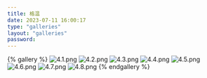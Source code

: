 ```yaml
---
title: 格温
date: 2023-07-11 16:00:17
type: "galleries"
layout: "galleries"
password: 
---
```

{% gallery %}
![4.1.png](https://fastly.jsdelivr.net/gh/ljl2107/imageshack/ai美图/英雄联盟/格温/4.1.png)
![4.2.png](https://fastly.jsdelivr.net/gh/ljl2107/imageshack/ai美图/英雄联盟/格温/4.2.png)
![4.3.png](https://fastly.jsdelivr.net/gh/ljl2107/imageshack/ai美图/英雄联盟/格温/4.3.png)
![4.4.png](https://fastly.jsdelivr.net/gh/ljl2107/imageshack/ai美图/英雄联盟/格温/4.4.png)
![4.5.png](https://fastly.jsdelivr.net/gh/ljl2107/imageshack/ai美图/英雄联盟/格温/4.5.png)
![4.6.png](https://fastly.jsdelivr.net/gh/ljl2107/imageshack/ai美图/英雄联盟/格温/4.6.png)
![4.7.png](https://fastly.jsdelivr.net/gh/ljl2107/imageshack/ai美图/英雄联盟/格温/4.7.png)
![4.8.png](https://fastly.jsdelivr.net/gh/ljl2107/imageshack/ai美图/英雄联盟/格温/4.8.png)
{% endgallery %}

